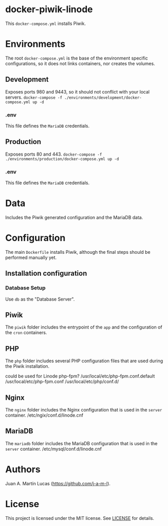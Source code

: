 # docker-piwik-linode
This `docker-compose.yml` installs Piwik.


# Environments
The root `docker-compose.yml` is the base of the environment specific configurations, so it does not links containers, nor creates the volumes.

## Development
Exposes ports 980 and 9443, so it should not conflict with your local servers.
`docker-compose -f ./environments/development/docker-compose.yml up -d`

### .env
This file defines the `MariaDB` credentials.

## Production
Exposes ports 80 and 443.
`docker-compose -f ./environments/production/docker-compose.yml up -d`

### .env
This file defines the `MariaDB` credentials.


# Data
Includes the Piwik generated configuration and the MariaDB data.


# Configuration

The main `Dockerfile` installs Piwik, although the final steps should be performed manually yet.

## Installation configuration

### Database Setup
Use `db` as the "Database Server".

## Piwik
The `piwik` folder includes the entrypoint of the `app` and the configuration of the `cron` containers.

## PHP
The `php` folder includes several PHP configuration files that are used during the Piwik installation.

could be used for Linode
php-fpm?
/usr/local/etc/php-fpm.conf.default
/usr/local/etc/php-fpm.conf
/usr/local/etc/php/conf.d/

## Nginx
The `nginx` folder includes the Nginx configuration that is used in the `server` container.
/etc/ngix/conf.d/linode.cnf

## MariaDB
The `mariadb` folder includes the MariaDB configuration that is used in the `server` container.
/etc/mysql/conf.d/linode.cnf


# Authors
Juan A. Martín Lucas (https://github.com/j-a-m-l).


# License
This project is licensed under the MIT license. See [LICENSE](LICENSE) for details.
